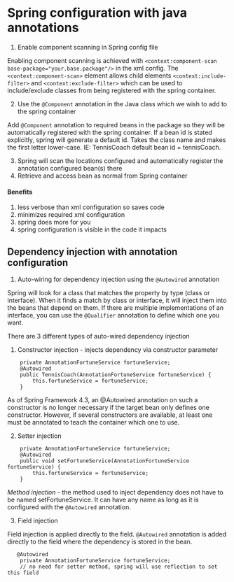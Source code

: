 # Spring configuration with java annotations
1. Enable component scanning in Spring config file

Enabling component scanning is achieved with `<context:component-scan base-package="your.base.package"/>` in the xml config.
The `<context:component-scan>` element allows child elements `<context:include-filter>` and `<context:exclude-filter>` which can be used to include/exclude classes from being registered with the spring container.

2. Use the `@Component` annotation in the Java class which we wish to add to the spring container

Add `@Component` annotation to required beans in the package so they will be automatically registered with the spring container.
If a bean id is stated explicitly, spring will generate a default id. Takes the class name and makes the first letter lower-case.
IE: TennisCoach default bean id = tennisCoach.

3. Spring will scan the locations configured and automatically register the annotation configured bean(s) there
4. Retrieve and access bean as normal from Spring container

#### Benefits
1. less verbose than xml configuration so saves code
2. minimizes required xml configuration
3. spring does more for you
4. spring configuration is visible in the code it impacts

## Dependency injection with annotation configuration

1. Auto-wiring for dependency injection using the `@Autowired` annotation

Spring will look for a class that matches the property by type (class or interface).
When it finds a match by class or interface, it will inject them into the beans that depend on them.
If there are multiple implementations of an interface, you can use the `@Qualifier` annotation to define which one you want.

There are 3 different types of auto-wired dependency injection
1. Constructor injection - injects dependency via constructor parameter
```
	private AnnotationFortuneService fortuneService;
	@Autowired
	public TennisCoach(AnnotationFortuneService fortuneService) {
		this.fortuneService = fortuneService;
	}
```

As of Spring Framework 4.3, an @Autowired annotation on such a constructor is no longer necessary if the target bean only defines one constructor. However, if several constructors are available, at least one must be annotated to teach the container which one to use.

2. Setter injection
```
	private AnnotationFortuneService fortuneService;
	@Autowired
	public void setFortuneService(AnnotationFortuneService fortuneService) {
		this.fortuneService = fortuneService;
	}
```


*Method injection* - the method used to inject dependency does not have to be named setFortuneService. It can have any name as long as it is configured with the `@Autowired` annotation.


3. Field injection

Field injection is applied directly to the field. `@Autowired` annotation is added directly to the field where the dependency is stored in the bean.

```
   @Autowired
	private AnnotationFortuneService fortuneService;
	// no need for setter method, spring will use reflection to set this field
```

